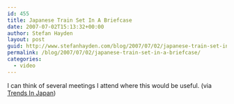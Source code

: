 ```yaml
---
id: 455
title: Japanese Train Set In A Briefcase
date: 2007-07-02T15:13:32+00:00
author: Stefan Hayden
layout: post
guid: http://www.stefanhayden.com/blog/2007/07/02/japanese-train-set-in-a-briefcase/
permalink: /blog/2007/07/02/japanese-train-set-in-a-briefcase/
categories:
  - video
---
```

<p>I can think of several meetings I attend where this would be useful. (via <a href="http://www.kilian-nakamura.com/blog-english">Trends In Japan</a>)</p>
<p><object width="425" height="350"><param name="movie" value="http://www.youtube.com/v/QQkXl7-Li6Q"></param>
<param name="wmode" value="transparent"></param><embed src="http://www.youtube.com/v/QQkXl7-Li6Q" type="application/x-shockwave-flash" wmode="transparent" width="425" height="350"></embed></object></p>
